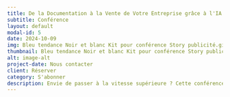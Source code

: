 ```yaml
---
title: De la Documentation à la Vente de Votre Entreprise grâce à l'IA
subtitle: Conférence
layout: default
modal-id: 5
date: 2024-10-09
img: Bleu tendance Noir et blanc Kit pour conférence Story publicité.gif
thumbnail: Bleu tendance Noir et blanc Kit pour conférence Story publicité.gif
alt: image-alt
project-date: Nous contacter
client: Réserver
category: S'abonner
description: Envie de passer à la vitesse supérieure ? Cette conférence est faite pour vous ! Découvrez comment l'IA générative peut vous aider à gagner du temps, à prendre de meilleures décisions et à attirer des investisseurs. Des masterclasses pratiques vous permettront de maîtriser les outils et les techniques nécessaires pour transformer votre entreprise en une réussite.
---
```

